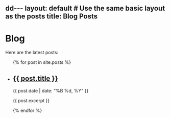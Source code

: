 dd---
layout: default  # Use the same basic layout as the posts
title: Blog Posts 
---

# Blog

Here are the latest posts:

<ul class="post-list">
  {% for post in site.posts %}
    <li>
      <h2><a href="{{ post.url | relative_url }}">{{ post.title }}</a></h2>
      <p class="post-meta">{{ post.date | date: "%B %d, %Y" }}</p>
      <p>{{ post.excerpt }}</p> 
    </li>
  {% endfor %}
</ul>